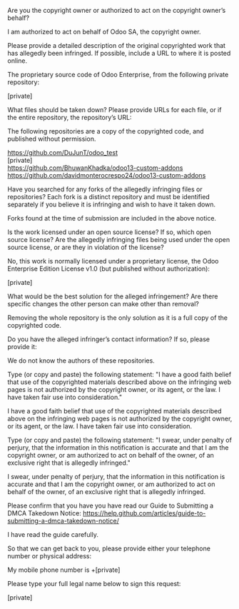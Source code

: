 Are you the copyright owner or authorized to act on the copyright
owner’s behalf?

I am authorized to act on behalf of Odoo SA, the copyright owner.

Please provide a detailed description of the original copyrighted work
that has allegedly been infringed. If possible, include a URL to where
it is posted online.

The proprietary source code of Odoo Enterprise, from the following
private repository:

[private]

What files should be taken down? Please provide URLs for each file, or
if the entire repository, the repository’s URL:

The following repositories are a copy of the copyrighted code, and published
without permission.

https://github.com/DuJunT/odoo_test  
[private]  
https://github.com/BhuwanKhadka/odoo13-custom-addons  
https://github.com/davidmonterocrespo24/odoo13-custom-addons

Have you searched for any forks of the allegedly infringing files or
repositories? Each fork is a distinct repository and must be identified
separately if you believe it is infringing and wish to have it taken down.

Forks found at the time of submission are included in the above notice.

Is the work licensed under an open source license? If so, which open
source license? Are the allegedly infringing files being used under the
open source license, or are they in violation of the license?

No, this work is normally licensed under a proprietary license, the Odoo
Enterprise Edition License v1.0 (but published without authorization):

[private]  

What would be the best solution for the alleged infringement? Are
there specific changes the other person can make other than removal?

Removing the whole repository is the only solution as it is a full copy of
the copyrighted code.

Do you have the alleged infringer’s contact information? If so, please
provide it:

We do not know the authors of these repositories.

Type (or copy and paste) the following statement: "I have a good faith
belief that use of the copyrighted materials described above on the
infringing web pages is not authorized by the copyright owner, or its
agent, or the law. I have taken fair use into consideration."

I have a good faith belief that use of the copyrighted materials
described above on the infringing web pages is not authorized by the
copyright owner, or its agent, or the law. I have taken fair use into
consideration.

Type (or copy and paste) the following statement: "I swear, under
penalty of perjury, that the information in this notification is
accurate and that I am the copyright owner, or am authorized to act on
behalf of the owner, of an exclusive right that is allegedly infringed."

I swear, under penalty of perjury, that the information in this
notification is accurate and that I am the copyright owner, or am
authorized to act on behalf of the owner, of an exclusive right that is
allegedly infringed.

Please confirm that you have you have read our Guide to Submitting a
DMCA Takedown Notice:
https://help.github.com/articles/guide-to-submitting-a-dmca-takedown-notice/

I have read the guide carefully.

So that we can get back to you, please provide either your telephone
number or physical address:

My mobile phone number is +[private]

Please type your full legal name below to sign this request:

[private]
